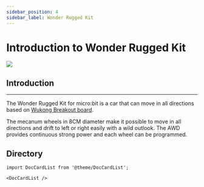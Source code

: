 ```yaml
---
sidebar_position: 4
sidebar_label: Wonder Rugged Kit
---
```


# Introduction to Wonder Rugged Kit

![](https://wiki-media-ef.oss-cn-hongkong.aliyuncs.com//images/Mecanum_wheel_car_kit_01.jpg)

## Introduction
---
The Wonder Rugged Kit for micro:bit is a car that can move in all directions based on [Wukong Breakout board](http://www.elecfreaks.com/learn-en/microbitExtensionModule/wukong.html).

The mecanum wheels in 8CM diameter make it possible to move in all directions and drift to left or right easily with a wild outlook. The AWD provides continuous strong power and each wheel can be programmed.


## Directory

```mdx-code-block
import DocCardList from '@theme/DocCardList';

<DocCardList />
```

